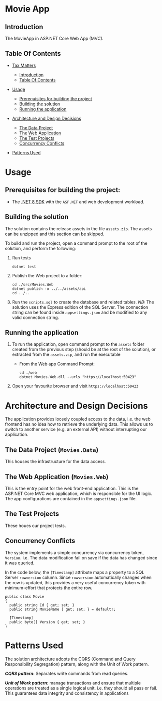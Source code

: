 # Movie App

## Introduction

The MovieApp in ASP.NET Core Web App (MVC).

## Table Of Contents

- [Tax Matters](#Movie-App)
  - [Introduction](#introduction)
  - [Table Of Contents](#table-of-contents)

- [Usage](#usage)
  - [Prerequisites for building the project](#prerequisites-for-building-the-project)
  - [Building the solution](#building-the-solution)
  - [Running the application](#running-the-application)
- [Architecture and Design Decisions](#architecture-and-design-decisions) 
  - [The Data Project](#the-data-project-moviesdata)
  - [The Web Application](#he-web-application-moviesweb) 
  - [The Test Projects](#the-test-projects)
  - [Concurrency Conflicts](#concurrency-conflicts)
- [Patterns Used](#patterns-used)

# Usage

## Prerequisites for building the project:
* The [.NET 8 SDK](https://dotnet.microsoft.com/en-us/download/dotnet/8.0) with the `ASP.NET` and web development workload.

## Building the solution

The solution contains the release assets in the file `assets.zip`. The assets can be unzipped and this section can be skipped.

To build and run the project, open a command prompt to the root of the solution, and perform the following: 

1. Run tests

       dotnet test


2. Publish the Web project to a folder:

    ```
    cd ./src/Movies.Web
    dotnet publish -o ../../assets/api
    cd ../..
    ```
3. Run the `scripts.sql` to create the database and related tables. *NB:* The solution uses the Express edition of the SQL Server. The connection string can be found inside `appsettings.json` and be modified to any valid connection string.

## Running the application

1. To run the application, open command prompt to the `assets` folder created from the previous step (should be at the root of the solution), or extracted from the `assets.zip`, and run the executable

   - From the Web app Command Prompt:

        ```
        cd ./web
        dotnet Movies.Web.dll --urls "https://localhost:50423"
        ```

  3. Open your favourite browser and visit `https://localhost:50423`

# Architecture and Design Decisions

The application provides loosely coupled access to the data, i.e. the web frontend has no idea how to retrieve the underlying data. This allows us to switch to another service (e.g. an external API) without interrupting our application.

## The Data Project (`Movies.Data`)

This houses the infrastructure for the data access.

## The Web Application (`Movies.Web`)

This is the entry point for the web front-end application. This is the ASP.NET Core MVC web application, which is responsible for the UI logic. The app configurations are contained in the `appsettings.json` file.

## The Test Projects

These houes our project tests.

## Concurrency Conflicts

The system implements a simple concurrency via concurrency token, `Version`. i.e. The data modification fail on save if the data has changed since it was queried.

In the code below, the `[Timestamp]` attribute maps a property to a SQL Server `rowversion` column. Since `rowversion` automatically changes when the row is updated, this provides a very useful concurrency token with minimum-effort that protects the entire row.

    public class Movie
    {
      public string Id { get; set; }
      public string MovieName { get; set; } = default!;

      [Timestamp]
      public byte[] Version { get; set; }
    }

# Patterns Used

The solution architecture adopts the CQRS (Command and Query Responsibility Segregation) pattern, along with the Unit of Work pattern.

_**CQRS pattern**_: Separates write commands from read queries. 

_**Unit of Work pattern**_:  manage transactions and ensure that multiple operations are treated as a single logical unit. i.e. they should all pass or fail. This guarantees data integrity and consistency in applications